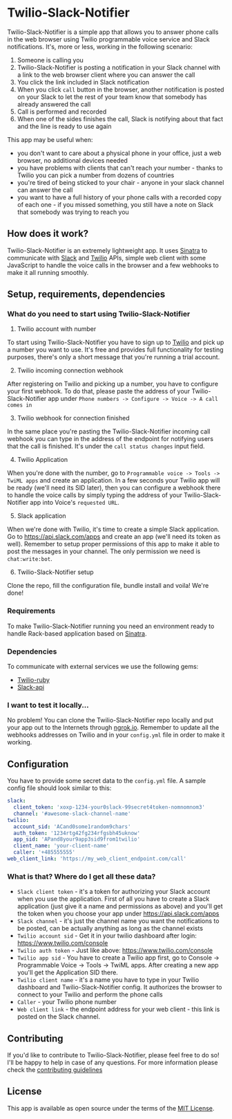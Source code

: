 # Twilio-Slack-Notifier

Twilio-Slack-Notifier is a simple app that allows you to answer phone calls in the web browser using Twilio programmable voice service and Slack notifications. It's, more or less, working in the following scenario:

1. Someone is calling you
2. Twilio-Slack-Notifier is posting a notification in your Slack channel with a link to the web browser client where you can answer the call
3. You click the link included in Slack notification
4. When you click `call` button in the browser, another notification is posted on your Slack to let the rest of your team know that somebody has already answered the call
5. Call is performed and recorded
6. When one of the sides finishes the call, Slack is notifying about that fact and the line is ready to use again

This app may be useful when:
* you don't want to care about a physical phone in your office, just a web browser, no additional devices needed
* you have problems with clients that can't reach your number - thanks to Twilio you can pick a number from dozens of countries
* you're tired of being sticked to your chair - anyone in your slack channel can answer the call
* you want to have a full history of your phone calls with a recorded copy of each one - if you missed something, you still have a note on Slack that somebody was trying to reach you

## How does it work?

Twilio-Slack-Notifier is an extremely lightweight app. It uses [Sinatra]((https://github.com/sinatra/sinatra)) to communicate with [Slack](https://slack.com) and [Twilio](https://twilio.com) APIs, simple web client with some JavaScript to handle the voice calls in the browser and a few webhooks to make it all running smoothly.

## Setup, requirements, dependencies
### What do you need to start using Twilio-Slack-Notifier
1. Twilio account with number

To start using Twilio-Slack-Notifier you have to sign up to [Twilio](https://www.twilio.com) and pick up a number you want to use. It's free and provides full functionality for testing purposes, there's only a short message that you're running a trial account.

2. Twilio incoming connection webhook

After registering on Twilio and picking up a number, you have to configure your first webhook. To do that, please paste the address of your Twilio-Slack-Notifier app under `Phone numbers -> Configure -> Voice -> A call comes in`


3. Twilio webhook for connection finished

In the same place you're pasting the Twilio-Slack-Notifier incoming call webhook you can type in the address of the endpoint for notifying users that the call is finished. It's under the `call status changes` input field.

4. Twilio Application

When you're done with the number, go to `Programmable voice -> Tools -> TwiML apps` and create an application. In a few seconds your Twilio app will be ready (we'll need its SID later), then you can configure a webhook there to handle the voice calls by simply typing the address of your Twilio-Slack-Notifier app into Voice's `requested URL`.

5. Slack application

When we're done with Twilio, it's time to create a simple Slack application. Go to https://api.slack.com/apps and create an app (we'll need its token as well). Remember to setup proper permissions of this app to make it able to post the messages in your channel. The only permission we need is `chat:write:bot`.

6. Twilio-Slack-Notifier setup

Clone the repo, fill the configuration file, bundle install and voila! We're done!

### Requirements

To make Twilio-Slack-Notifier running you need an environment ready to handle Rack-based application based on [Sinatra](https://github.com/sinatra/sinatra).

### Dependencies

To communicate with external services we use the following gems:
* [Twilio-ruby](https://github.com/twilio/twilio-ruby)
* [Slack-api](https://github.com/aki017/slack-ruby-gem)

### I want to test it locally...
No problem! You can clone the Twilio-Slack-Notifier repo locally and put your app out to the Internets through [ngrok.io](https://ngrok.com/). Remember to update all the webhooks addresses on Twilio and in your `config.yml` file in order to make it working.

## Configuration
You have to provide some secret data to the `config.yml` file. A sample config file should look similar to this:

``` yml
slack:
  client_token: 'xoxp-1234-your0slack-99secret4token-nomnomnom3'
  channel: '#awesome-slack-channel-name'
twilio:
  account_sid: 'ACand0some1random9chars'
  auth_token: '1234rtg42fg234rfgsbh45uknow'
  app_sid: 'APand8your9app3sid9from1twilio'
  client_name: 'your-client-name'
  caller: '+485555555'
web_client_link: 'https://my_web_client_endpoint.com/call'

```
### What is that? Where do I get all these data?

* `Slack client token` - it's a token for authorizing your Slack account when you use the application. First of all you have to create a Slack application (just give it a name and permissions as above) and you'll get the token when you choose your app under https://api.slack.com/apps
* `Slack channel` - it's just the channel name you want the notifications to be posted, can be actually anything as long as the channel exists
* `Twilio account sid` - Get it in your twilio dashboard after login: https://www.twilio.com/console
* `Twilio auth token` - Just like above: https://www.twilio.com/console
* `Twilio app sid` - You have to create a Twilio app first, go to Console -> Programmable Voice -> Tools -> TwiML apps. After creating a new app you'll get the Application SID there.
* `Twilio client name` - it's a name you have to type in your Twilio dashboard and Twilio-Slack-Notifier config. It authorizes the browser to connect to your Twilio and perform the phone calls
* `Caller` - your Twilio phone number
* `Web client link` - the endpoint address for your web client - this link is posted on the Slack channel.

## Contributing

If you'd like to contribute to Twilio-Slack-Notifier, please feel free to do so! I'll be happy to help in case of any questions. For more information please check the [contributing guidelines](CONTRIBUTING.md)

## License

This app is available as open source under the terms of the [MIT License](https://opensource.org/licenses/MIT).
